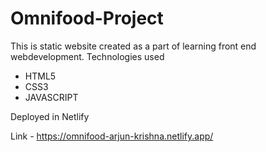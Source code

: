# Omnifood-Project

This is static website created as a part of learning front end webdevelopment.
Technologies used
  - HTML5
  - CSS3
  - JAVASCRIPT

Deployed in Netlify

Link - https://omnifood-arjun-krishna.netlify.app/
